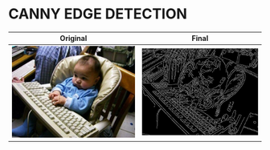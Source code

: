 # CANNY EDGE DETECTION
Original                   |  Final
:-------------------------:|:-------------------------:
![](assets/README/1.jpg)   |  ![](assets/README/2.jpg)











